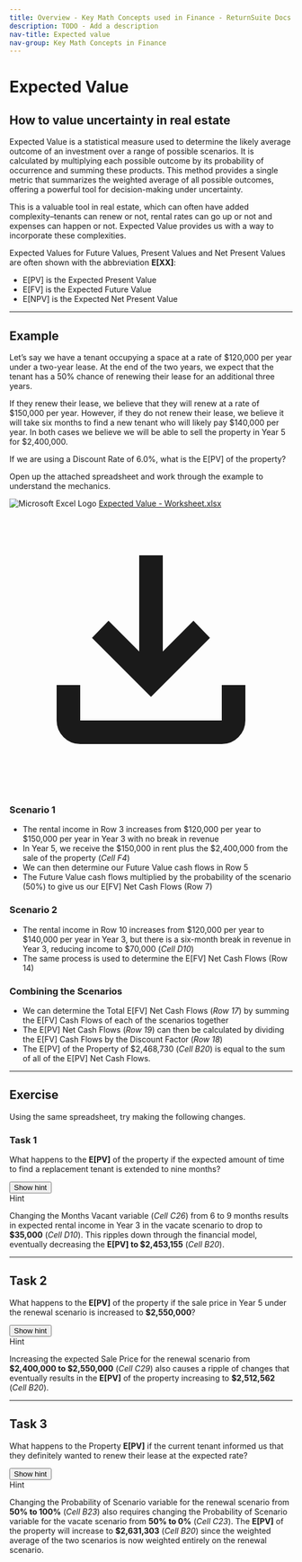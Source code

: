```yaml
---
title: Overview - Key Math Concepts used in Finance - ReturnSuite Docs
description: TODO - Add a description
nav-title: Expected value
nav-group: Key Math Concepts in Finance
---
```


# Expected Value

## How to value uncertainty in real estate

Expected Value is a statistical measure used to determine the likely
average outcome of an investment over a range of possible scenarios. It
is calculated by multiplying each possible outcome by its probability of
occurrence and summing these products. This method provides a single
metric that summarizes the weighted average of all possible outcomes,
offering a powerful tool for decision-making under uncertainty.

This is a valuable tool in real estate, which can often have added
complexity–tenants can renew or not, rental rates can go up or not and
expenses can happen or not. Expected Value provides us with a way to
incorporate these complexities.

Expected Values for Future Values, Present Values and Net Present Values
are often shown with the abbreviation <b>E[XX]</b>:

<ul class="list-disc pl-8 font-medium text-gray-800 text-lg pb-4 leading-8">
  <li>E[PV] is the Expected Present Value</li>
  <li>E[FV] is the Expected Future Value</li>
  <li>E[NPV] is the Expected Net Present Value</li>
</ul>

<hr class="mt-2 mb-6 border-gray-300">

## Example

Let’s say we have a tenant occupying a space at a rate of $120,000 per
year under a two-year lease. At the end of the two years, we expect
that the tenant has a 50% chance of renewing their lease for an
additional three years.

If they renew their lease, we believe that they will renew at a rate
of $150,000 per year. However, if they do not renew their lease, we
believe it will take six months to find a new tenant who will likely
pay $140,000 per year. In both cases we believe we will be able to sell
the property in Year 5 for $2,400,000.

If we are using a Discount Rate of 6.0%, what is the E[PV] of the
property?

Open up the attached spreadsheet and work through the example to
understand the mechanics.

<div class="documentation-download">
  <img src="/img/integration/excel.svg" alt="Microsoft Excel Logo" class="h-10">
  <a download href="/sheets/ReturnSuite - Expected Value - Worksheet.xlsx">Expected Value - Worksheet.xlsx</a>
  <a download href="/sheets/ReturnSuite - Expected Value - Worksheet.xlsx" title="Download" class="ml-auto hover:bg-gray-100 hover:text-gray-800 rounded-full p-2">
    <svg class="inline-block h-8" viewBox="0 -960 960 960" fill="currentColor">
      <path d="M480-320 280-520l56-58 104 104v-326h80v326l104-104 56 58-200 200ZM240-160q-33 0-56.5-23.5T160-240v-120h80v120h480v-120h80v120q0 33-23.5 56.5T720-160H240Z"></path>
    </svg>
  </a>
</div>

### Scenario 1

<ul class="list-disc pl-8 text-gray-800 text-base pb-4 leading-8">
  <li>
    The rental income in Row 3 increases from $120,000 per year to
    $150,000 per year in Year 3 with no break in revenue
  </li>
  <li>
    In Year 5, we receive the $150,000 in rent plus the $2,400,000 from the
    sale of the property (<i>Cell F4</i>)
  </li>
  <li>
    We can then determine our Future Value cash flows in Row 5
  </li>
  <li>
    The Future Value cash flows multiplied by the probability of the scenario
    (50%) to give us our E[FV] Net Cash Flows (Row 7)
  </li>
</ul>

### Scenario 2

<ul class="list-disc pl-8 text-gray-800 text-base pb-4 leading-8">
  <li>
    The rental income in Row 10 increases from $120,000 per year to
    $140,000 per year in Year 3, but there is a six-month break in revenue
    in Year 3, reducing income to $70,000 (<i>Cell D10</i>)
  </li>
  <li>
    The same process is used to determine the E[FV] Net Cash Flows (Row 14)
  </li>
</ul>

### Combining the Scenarios

<ul class="list-disc pl-8 text-gray-800 text-base pb-4 leading-8">
  <li>
    We can determine the Total E[FV] Net Cash Flows (<i>Row 17</i>) by summing the
    E[FV] Cash Flows of each of the scenarios together
  </li>
  <li>
    The E[PV] Net Cash Flows (<i>Row 19</i>) can then be calculated by dividing
    the E[FV] Cash Flows by the Discount Factor (<i>Row 18</i>)
  </li>
  <li>
    The E[PV] of the Property of $2,468,730 (<i>Cell B20</i>) is equal to the sum
    of all of the E[PV] Net Cash Flows.
  </li>
</ul>

<hr class="mt-2 mb-6 border-gray-300">

## Exercise

Using the same spreadsheet, try making the following changes.

### Task 1

What happens to the **E[PV]** of the property if the expected amount of time to
find a replacement tenant is extended to nine months?

<div x-data="{showHint: false}" class="pb-4">
  <button type="button" @click="showHint = true" x-show="!showHint" class="button font-medium">
    Show hint
  </button>
  <div x-show="showHint" class="border border-green-500 rounded-md p-6">
    <span class="text-lg font-medium text-green-500 tracking-wide">Hint</span>
    <p>
      Changing the Months Vacant variable (<i>Cell C26</i>) from 6 to 9 months
      results in expected rental income in Year 3 in the vacate scenario
      to drop to <b>$35,000</b> (<i>Cell D10</i>). This ripples down through
      the financial model, eventually decreasing the <b>E[PV] to $2,453,155</b>
      (<i>Cell B20</i>).
    </p>
  </div>
</div>

<hr class="mt-2 mb-6 border-gray-300">

## Task 2

What happens to the **E[PV]** of the property if the sale price in Year 5 under
the renewal scenario is increased to **$2,550,000**?

<div x-data="{showHint: false}" class="pb-4">
  <button type="button" @click="showHint = true" x-show="!showHint" class="button font-medium">
    Show hint
  </button>
  <div x-show="showHint" class="border border-green-500 rounded-md p-6">
    <span class="text-lg font-medium text-green-500 tracking-wide">Hint</span>
    <p>
      Increasing the expected Sale Price for the renewal scenario from
      <b>$2,400,000 to $2,550,000</b> (<i>Cell C29</i>) also causes a ripple
      of changes that eventually results in the <b>E[PV]</b> of the property
      increasing to <b>$2,512,562</b> (<i>Cell B20</i>).
    </p>
  </div>
</div>

<hr class="mt-2 mb-6 border-gray-300">

## Task 3

What happens to the Property **E[PV]** if the current tenant informed us that
they definitely wanted to renew their lease at the expected rate?

<div x-data="{showHint: false}" class="pb-4">
  <button type="button" @click="showHint = true" x-show="!showHint" class="button font-medium">
    Show hint
  </button>
  <div x-show="showHint" class="border border-green-500 rounded-md p-6">
    <span class="text-lg font-medium text-green-500 tracking-wide">Hint</span>
    <p>
      Changing the Probability of Scenario variable for the renewal scenario
      from <b>50% to 100%</b> (<i>Cell B23</i>) also requires changing the
      Probability of Scenario variable for the vacate scenario from
      <b>50% to 0%</b> (<i>Cell C23</i>). The <b>E[PV]</b> of the property
      will increase to <b>$2,631,303</b> (<i>Cell B20</i>) since the
      weighted average of the two scenarios is now weighted entirely on the
      renewal scenario.
    </p>
  </div>
</div>
